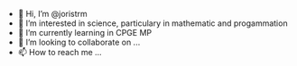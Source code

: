 - 👋 Hi, I’m @joristrm
- 👀 I’m interested in science, particulary in mathematic and progammation
- 🌱 I’m currently learning in CPGE MP
- 💞️ I’m looking to collaborate on ...
- 📫 How to reach me ...

<!---
joristrm/joristrm is a ✨ special ✨ repository because its `README.md` (this file) appears on your GitHub profile.
You can click the Preview link to take a look at your changes.
--->
